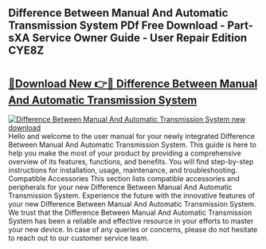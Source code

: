 ## Difference Between Manual And Automatic Transmission System PDf Free Download - Part-sXA Service Owner Guide - User Repair Edition CYE8Z

# <h2><a href="http://bc24835.oget.top/?id=Difference+Between+Manual+And+Automatic+Transmission+System">🔗Download New 👉🔴 Difference Between Manual And Automatic Transmission System</a></h2>

[![Difference Between Manual And Automatic Transmission System new download](https://i.imgur.com/5g1atiW.png)](http://bc24835.oget.top/?id=Difference+Between+Manual+And+Automatic+Transmission+System)
Hello and welcome to the user manual for your newly integrated Difference Between Manual And Automatic Transmission System. This guide is here to help you make the most of your product by providing a comprehensive overview of its features, functions, and benefits. You will find step-by-step instructions for installation, usage, maintenance, and troubleshooting. Compatible Accessories This section lists compatible accessories and peripherals for your new Difference Between Manual And Automatic Transmission System. Experience the future with the innovative features of your new Difference Between Manual And Automatic Transmission System. We trust that the Difference Between Manual And Automatic Transmission System has been a reliable and effective resource in your efforts to master your new device. In case of any queries or concerns, please do not hesitate to reach out to our customer service team.
